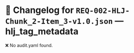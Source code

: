 # 📝 Changelog for `REQ-002-HLJ-Chunk_2-Item_3-v1.0.json` — **hlj_tag_metadata**

❌ No audit.yaml found.
